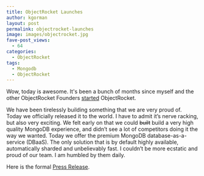 ```yaml
---
title: ObjectRocket Launches
author: kgorman
layout: post
permalink: objectrocket-launches
image: images/objectrocket.jpg
fave-post_views:
  - 64
categories:
  - ObjectRocket
tags:
  - Mongodb
  - ObjectRocket
---
```


Wow, today is awesome. It's been a bunch of months since myself and the other ObjectRocket Founders [started][2] ObjectRocket.

<!--more-->

We have been tirelessly building something that we are very proud of. Today we officially released it to the world. I have to admit it&#8217;s nerve racking, but also very exciting. We felt early on that we could <del datetime="2013-01-17T04:08:51+00:00">built</del> build a very high quality MongoDB experience, and didn&#8217;t see a lot of competitors doing it the way we wanted. Today we offer the premium MongoDB database-as-a-service (DBaaS). The only solution that is by default highly available, automatically sharded and unbelievably fast. I couldn&#8217;t be more ecstatic and proud of our team. I am humbled by them daily.

Here is the formal [Press Release](http://www.prnewswire.com/news-releases/objectrocket-launches-premium-mongodb-cloud-service-186920821.html>http://www.prnewswire.com/news-releases/objectrocket-launches-premium-mongodb-cloud-service-186920821.html).  

 [1]: http://www.objectrocket.com
 [2]: http://www.kennygorman.com/wordpress/?p=915
